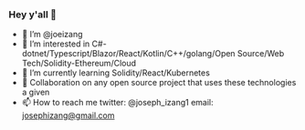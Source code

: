 ### Hey y'all 👋
- 👋 I’m @joeizang
- 👀 I’m interested in C#-dotnet/Typescript/Blazor/React/Kotlin/C++/golang/Open Source/Web Tech/Solidity-Ethereum/Cloud
- 🌱 I’m currently learning Solidity/React/Kubernetes
- 💞️ Collaboration on any open source project that uses these technologies a given
- 📫 How to reach me twitter: @joseph_izang1 email: josephizang@gmail.com
<!--
**joeizang/joeizang** is a ✨ _special_ ✨ repository because its `README.md` (this file) appears on your GitHub profile.

Here are some ideas to get you started:

- 🔭 I’m currently working on ...
- 🌱 I’m currently learning ...
- 👯 I’m looking to collaborate on ...
- 🤔 I’m looking for help with ...
- 💬 Ask me about ...
- 📫 How to reach me: ...
- 😄 Pronouns: ...
- ⚡ Fun fact: ...
-->
